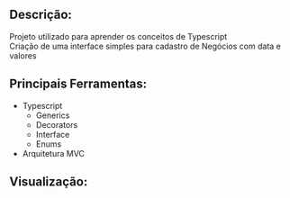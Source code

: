 ## Descrição:
Projeto utilizado para aprender os conceitos de Typescript </br>
Criação de uma interface simples para cadastro de Negócios com data e valores </br>

## Principais Ferramentas:
* Typescript
    * Generics
    * Decorators
    * Interface
    * Enums
* Arquitetura MVC

## Visualização: